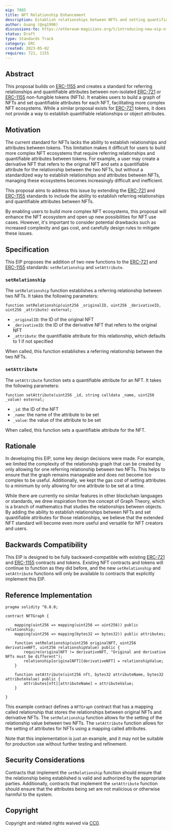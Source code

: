 ```yaml
---
eip: 7085
title: NFT Relationship Enhancement
description: Establish relationships between NFTs and setting quantifiable attributes for those relationships.
author: Guang (@xg1990)
discussions-to: https://ethereum-magicians.org/t/introducing-new-eip-nft-relationship-standard/14468
status: Draft
type: Standards Track
category: ERC
created: 2023-05-02
requires: 721, 1155
---
```



## Abstract

This proposal builds on [ERC-1155](./eip-1155.md) and creates a standard for referring relationships and quantifiable attributes between non-isolated [ERC-721](./eip-721.md) or [ERC-1155](./eip-1155.md) non-fungible tokens (NFTs). It enables users to build a graph of NFTs and set quantifiable attributes for each NFT, facilitating more complex NFT ecosystems. While a similar proposal exists for [ERC-721](./eip-721.md) tokens, it does not provide a way to establish quantifiable relationships or object attributes.

## Motivation

The current standard for NFTs lacks the ability to establish relationships and attributes between tokens. This limitation makes it difficult for users to build more complex NFT ecosystems that require referring relationships and quantifiable attributes between tokens. For example, a user may create a derivative NFT that refers to the original NFT and sets a quantifiable attribute for the relationship between the two NFTs, but without a standardized way to establish relationships and attributes between NFTs, managing these ecosystems becomes increasingly difficult and inefficient.

This proposal aims to address this issue by extending the [ERC-721](./eip-721.md) and [ERC-1155](./eip-1155.md) standards to include the ability to establish referring relationships and quantifiable attributes between NFTs.

By enabling users to build more complex NFT ecosystems, this proposal will enhance the NFT ecosystem and open up new possibilities for NFT use cases. However, it's important to consider potential drawbacks such as increased complexity and gas cost, and carefully design rules to mitigate these issues.


## Specification

This EIP proposes the addition of two new functions to the [ERC-721](./eip-721.md) and [ERC-1155](./eip-1155.md) standards: `setRelationship` and `setAttribute`.

### `setRelationship`

The `setRelationship` function establishes a referring relationship between two NFTs. It takes the following parameters:

```solidity
function setRelationship(uint256 _originalID, uint256 _derivativeID, uint256 _attribute) external;
```

- `_originalID`: the ID of the original NFT
- `_derivativeID`: the ID of the derivative NFT that refers to the original NFT
- `_attribute`: the quantifiable attribute for this relationship, which defaults to 1 if not specified

When called, this function establishes a referring relationship between the two NFTs.

### `setAttribute`

The `setAttribute` function sets a quantifiable attribute for an NFT. It takes the following parameters:

```solidity
function setAttribute(uint256 _id, string calldata _name, uint256 _value) external;
```

- `_id`: the ID of the NFT
- `_name`: the name of the attribute to be set
- `_value`: the value of the attribute to be set

When called, this function sets a quantifiable attribute for the NFT.



## Rationale


In developing this EIP, some key design decisions were made. For example, we limited the complexity of the relationship graph that can be created by only allowing for one referring relationship between two NFTs. This helps to ensure that the graph remains manageable and does not become too complex to be useful. Additionally, we kept the gas cost of setting attributes to a minimum by only allowing for one attribute to be set at a time.

While there are currently no similar features in other blockchain languages or standards, we drew inspiration from the concept of Graph Theory, which is a branch of mathematics that studies the relationships between objects. By adding the ability to establish relationships between NFTs and set quantifiable attributes for those relationships, we believe that the extended NFT standard will become even more useful and versatile for NFT creators and users.

## Backwards Compatibility

This EIP is designed to be fully backward-compatible with existing [ERC-721](./eip-721.md) and [ERC-1155](./eip-1155.md) contracts and tokens. Existing NFT contracts and tokens will continue to function as they did before, and the new `setRelationship` and `setAttribute` functions will only be available to contracts that explicitly implement this EIP.

## Reference Implementation

```solidity
pragma solidity ^0.8.0;

contract NFTGraph {
    
    mapping(uint256 => mapping(uint256 => uint256)) public relationship;
    mapping(uint256 => mapping(bytes32 => bytes32)) public attributes;

    function setRelationship(uint256 originalNFT, uint256 derivativeNFT, uint256 relationshipValue) public {
        require(originalNFT != derivativeNFT, "Original and derivative NFTs must be different");
        relationship[originalNFT][derivativeNFT] = relationshipValue;
    }
    
    function setAttribute(uint256 nft, bytes32 attributeName, bytes32 attributeValue) public {
        attributes[nft][attributeName] = attributeValue;
    }
    
}
```

This example contract defines a `NFTGraph` contract that has a mapping called relationship that stores the relationships between original NFTs and derivative NFTs. The `setRelationship` function allows for the setting of the relationship value between two NFTs. The `setAttribute` function allows for the setting of attributes for NFTs using a mapping called attributes.

Note that this implementation is just an example, and it may not be suitable for production use without further testing and refinement.

## Security Considerations

Contracts that implement the `setRelationship` function should ensure that the relationship being established is valid and authorized by the appropriate parties. Additionally, contracts that implement the `setAttribute` function should ensure that the attributes being set are not malicious or otherwise harmful to the system.

## Copyright

Copyright and related rights waived via [CC0](../LICENSE.md).
